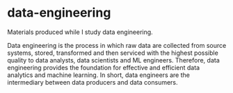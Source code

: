 # data-engineering
Materials produced while I study data engineering.

Data engineering is the process in which raw data are collected from source systems, stored, transformed and then serviced with the highest possible quality to data analysts, data scientists and ML engineers. Therefore, data engineering provides the foundation for effective and efficient data analytics and machine learning. In short, data engineers are the intermediary between data producers and data consumers.

